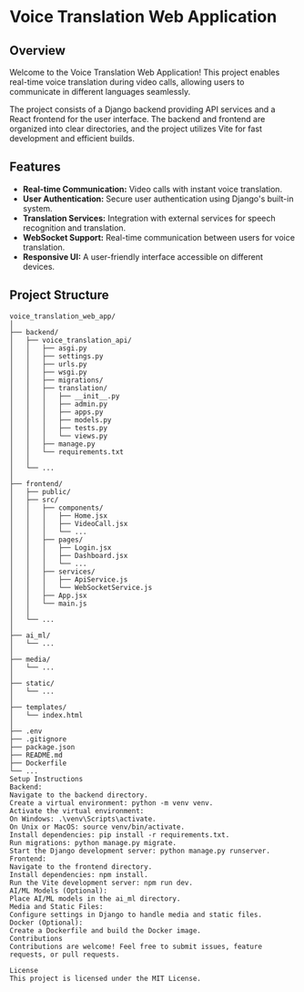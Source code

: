# Voice Translation Web Application

## Overview

Welcome to the Voice Translation Web Application! This project enables real-time voice translation during video calls, allowing users to communicate in different languages seamlessly.

The project consists of a Django backend providing API services and a React frontend for the user interface. The backend and frontend are organized into clear directories, and the project utilizes Vite for fast development and efficient builds.

## Features

- **Real-time Communication:** Video calls with instant voice translation.
- **User Authentication:** Secure user authentication using Django's built-in system.
- **Translation Services:** Integration with external services for speech recognition and translation.
- **WebSocket Support:** Real-time communication between users for voice translation.
- **Responsive UI:** A user-friendly interface accessible on different devices.

## Project Structure

```plaintext
voice_translation_web_app/
│
├── backend/
│   ├── voice_translation_api/
│   │   ├── asgi.py
│   │   ├── settings.py
│   │   ├── urls.py
│   │   ├── wsgi.py
│   │   ├── migrations/
│   │   ├── translation/
│   │   │   ├── __init__.py
│   │   │   ├── admin.py
│   │   │   ├── apps.py
│   │   │   ├── models.py
│   │   │   ├── tests.py
│   │   │   └── views.py
│   │   ├── manage.py
│   │   └── requirements.txt
│   │
│   └── ...
│
├── frontend/
│   ├── public/
│   ├── src/
│   │   ├── components/
│   │   │   ├── Home.jsx
│   │   │   ├── VideoCall.jsx
│   │   │   └── ...
│   │   ├── pages/
│   │   │   ├── Login.jsx
│   │   │   ├── Dashboard.jsx
│   │   │   └── ...
│   │   ├── services/
│   │   │   ├── ApiService.js
│   │   │   └── WebSocketService.js
│   │   ├── App.jsx
│   │   └── main.js
│   │
│   └── ...
│
├── ai_ml/
│   └── ...
│
├── media/
│   └── ...
│
├── static/
│   └── ...
│
├── templates/
│   └── index.html
│
├── .env
├── .gitignore
├── package.json
├── README.md
├── Dockerfile
└── ...
Setup Instructions
Backend:
Navigate to the backend directory.
Create a virtual environment: python -m venv venv.
Activate the virtual environment:
On Windows: .\venv\Scripts\activate.
On Unix or MacOS: source venv/bin/activate.
Install dependencies: pip install -r requirements.txt.
Run migrations: python manage.py migrate.
Start the Django development server: python manage.py runserver.
Frontend:
Navigate to the frontend directory.
Install dependencies: npm install.
Run the Vite development server: npm run dev.
AI/ML Models (Optional):
Place AI/ML models in the ai_ml directory.
Media and Static Files:
Configure settings in Django to handle media and static files.
Docker (Optional):
Create a Dockerfile and build the Docker image.
Contributions
Contributions are welcome! Feel free to submit issues, feature requests, or pull requests.

License
This project is licensed under the MIT License.
